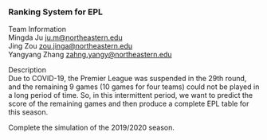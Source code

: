 <h3>Ranking System for EPL</h3>

Team Information</br>
Mingda Ju	ju.m@northeastern.edu</br>
Jing Zou	zou.jinga@northeastern.edu</br>
Yangyang Zhang	zahng.yangy@northeastern.edu

Description</br>
Due to COVID-19, the Premier League was suspended in the 29th round, and the remaining 9 games (10 games for four teams) could not be played in a long period of time. So, in this intermittent period, we want to predict the score of the remaining games and then produce a complete EPL table for this season.

Complete the simulation of the 2019/2020 season.
